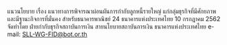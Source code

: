 แนวนโยบาย
เรื่อง แนวทางการพิจารณาผ่อนผันการกํากับลูกหนี้รายใหญ่
แก่กลุ่มธุรกิจที่มีศักยภาพและมีฐานะกิจการที่มั่นคง
สําหรับธนาคารพาณิชย์
24
ธนาคารแห่งประเทศไทย
10 กรกฎาคม 2562
จัดทำโดย
ฝ่ายกํากับธุรกิจสถาบันการเงิน
สายนโยบายสถาบันการเงิน
ธนาคารแห่งประเทศไทย
e-mail: SLL-WG-FID@bot.or.th
